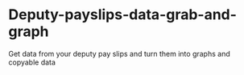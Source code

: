 # Deputy-payslips-data-grab-and-graph
Get data from your deputy pay slips and turn them into graphs and copyable data
